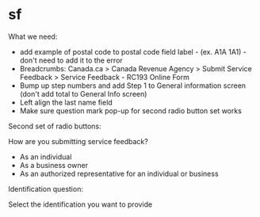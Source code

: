 # sf

What we need:

- add example of postal code to postal code field label - (ex. A1A 1A1) - don't need to add it to the error
- Breadcrumbs: Canada.ca > Canada Revenue Agency > Submit Service Feedback > Service Feedback - RC193 Online Form
- Bump up step numbers and add Step 1 to General information screen (don't add total to General Info screen)
- Left align the last name field
- Make sure question mark pop-up for second radio button set works

Second set of radio buttons: 
 
How are you submitting service feedback?
- As an individual 
- As a business owner 
- As an authorized representative for an individual or business

Identification question:
 
Select the identification you want to provide
